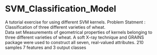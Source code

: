 # SVM_Classification_Model

A tutorial exercise for using different SVM kernels.
Problem Statment : Classification of three different varieties of wheat.<br/>
Data set Measurements of geometrical properties of kernels belonging to three different varieties of wheat. A soft X-ray technique and GRAINS package were used to construct all seven, real-valued attributes.
210 samples 7 features and 3 output classes
